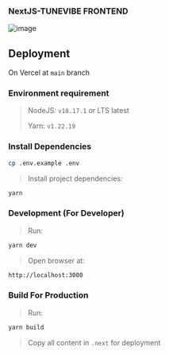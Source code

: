 ### NextJS-TUNEVIBE FRONTEND
![image](https://github.com/Hoanle396/tunevibe-fe/assets/89791546/c36ef10b-bad5-4e06-9ad2-e6e7bcb012e6)

## Deployment

On Vercel at `main` branch 

### Environment requirement

> NodeJS: `v18.17.1` or LTS latest 
>
> Yarn: `v1.22.19`

### Install Dependencies
```bash
cp .env.example .env
```
>
> Install project dependencies:
```bash
yarn
```

### Development (For Developer)

> Run:
```bash
yarn dev
```
> Open browser at: 
```bash
http://localhost:3000
```

### Build For Production

> Run: 
```bash
yarn build
```
>
> Copy all content in `.next` for deployment
